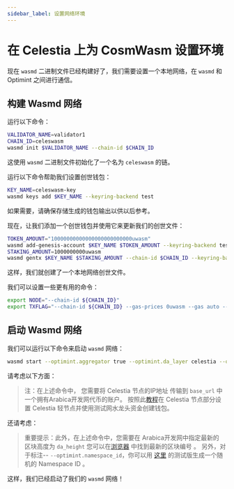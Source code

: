 ```yaml
---
sidebar_label: 设置网络环境
---
```


# 在 Celestia 上为 CosmWasm 设置环境

现在 `wasmd` 二进制文件已经构建好了，我们需要设置一个本地网络，在 `wasmd` 和 Optimint 之间进行通信。

## 构建 Wasmd 网络

运行以下命令：

```sh
VALIDATOR_NAME=validator1
CHAIN_ID=celeswasm
wasmd init $VALIDATOR_NAME --chain-id $CHAIN_ID
```

这使用 `wasmd` 二进制文件初始化了一个名为 `celeswasm` 的链。

运行以下命令帮助我们设置创世钱包：

```sh
KEY_NAME=celeswasm-key
wasmd keys add $KEY_NAME --keyring-backend test
```

如果需要，请确保存储生成的钱包输出以供以后参考。

现在，让我们添加一个创世钱包并使用它来更新我们的创世文件：

```sh
TOKEN_AMOUNT="10000000000000000000000000uwasm"
wasmd add-genesis-account $KEY_NAME $TOKEN_AMOUNT --keyring-backend test
STAKING_AMOUNT=1000000000uwasm
wasmd gentx $KEY_NAME $STAKING_AMOUNT --chain-id $CHAIN_ID --keyring-backend test
```

这样，我们就创建了一个本地网络创世文件。

我们可以设置一些更有用的命令：

<!-- markdownlint-disable MD013 -->
```sh
export NODE="--chain-id ${CHAIN_ID}"
export TXFLAG="--chain-id ${CHAIN_ID} --gas-prices 0uwasm --gas auto --gas-adjustment 1.3"
```
<!-- markdownlint-enable MD013 -->

## 启动 Wasmd 网络

我们可以运行以下命令来启动 `wasmd` 网络：

<!-- markdownlint-disable MD013 -->
```sh
wasmd start --optimint.aggregator true --optimint.da_layer celestia --optimint.da_config='{"base_url":"http://XXX.XXX.XXX.XXX:26658","timeout":60000000000,"gas_limit":6000000}' --optimint.namespace_id 000000000000FFFF --optimint.da_start_height XXXXX
```
<!-- markdownlint-enable MD013 -->

请考虑以下方面：

> 注：在上述命令中， 您需要将 Celestia 节点的IP地址 传输到 `base_url` 中一个拥有Arabica开发网代币的账户。 按照此[教程](./node-tutorial.md)在 Celestia 节点部分设置 Celestia 轻节点并使用测试网水龙头资金创建钱包。

还请考虑：

> 重要提示：此外，在上述命令中，您需要在 Arabica开发网中指定最新的 区块高度为 `da_height` 您可以在[浏览器](https://explorer.celestia.observer/arabica) 中找到最新的区块编号 。 另外，对于标注-- `--optimint.namespace_id`，你可以用 [这里](https://go.dev/play/p/7ltvaj8lhRl) 的测试版生成一个随机的 Namespace ID 。

这样，我们已经启动了我们的 `wasmd` 网络！
